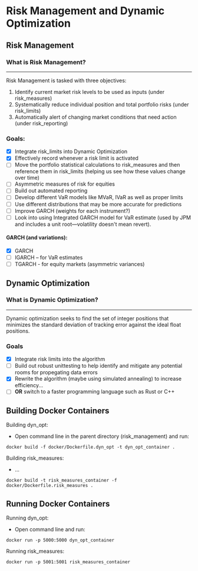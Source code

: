 # Risk Management and Dynamic Optimization

## Risk Management

### What is Risk Management?
---
Risk Management is tasked with three objectives:
1. Identify current market risk levels to be used as inputs (under risk_measures)
2. Systematically reduce individual position and total portfolio risks (under risk_limits)
3. Automatically alert of changing market conditions that need action (under risk_reporting)

### Goals:
- [x] Integrate risk_limits into Dynamic Optimization
- [x] Effectively record whenever a risk limit is activated
- [ ] Move the portfolio statistical calculations to risk_measures and then reference them in risk_limits (helping us see how these values change over time)
- [ ] Asymmetric measures of risk for equities
- [ ] Build out automated reporting
- [ ] Develop different VaR models like MVaR, IVaR as well as proper limits
- [ ] Use different distributions that may be more accurate for predictions
- [ ] Improve GARCH (weights for each instrument?)
- [ ] Look into using Integrated GARCH model for VaR estimate (used by JPM and includes a unit root—volatility doesn't mean revert).

#### GARCH (and variations):
- [x] GARCH
- [ ] IGARCH – for VaR estimates
- [ ] TGARCH - for equity markets (asymmetric variances)

## Dynamic Optimization

### What is Dynamic Optimization?
---
Dynamic optimization seeks to find the set of integer positions that minimizes the standard deviation of tracking error against the ideal float positions. 

### Goals
- [x] Integrate risk limits into the algorithm
- [ ] Build out robust unittesting to help identify and mitigate any potential rooms for propegating data errors
- [x] Rewrite the algorithm (maybe using simulated annealing) to increase efficiency...
- [ ] **OR** switch to a faster programming language such as Rust or C++ 

## Building Docker Containers
Building dyn_opt:
- Open command line in the parent directory (risk_management) and run:

```docker build -f docker/Dockerfile.dyn_opt -t dyn_opt_container .```

Building risk_measures:
- ...

```docker build -t risk_measures_container -f docker/Dockerfile.risk_measures .```


## Running Docker Containers
Running dyn_opt:
- Open command line and run:

```docker run -p 5000:5000 dyn_opt_container```

Running risk_measures:

```docker run -p 5001:5001 risk_measures_container```